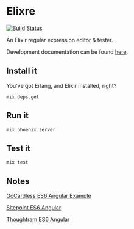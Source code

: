 # Elixre

[![Build Status](https://travis-ci.org/lpil/elixre.svg?branch=master)](https://travis-ci.org/lpil/elixre)

An Elixir regular expression editor & tester.

Development documentation can be found
[here](https://github.com/lpil/reg_test/tree/master/doc).

## Install it

You've got Erlang, and Elixir installed, right?

```
mix deps.get
```

## Run it

```
mix phoenix.server
```

## Test it

```
mix test
```

## Notes

[GoCardless ES6 Angular Example](https://github.com/gocardless/es6-angularjs)

[Sitepoint ES6 Angular](http://www.sitepoint.com/writing-angularjs-apps-using-es6/)

[Thoughtram ES6 Angular](http://blog.thoughtram.io/angularjs/es6/2015/01/23/exploring-angular-1.3-using-es6.html)
